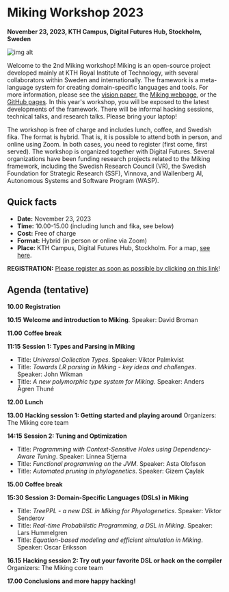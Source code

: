 # Miking Workshop 2023

**November 23, 2023, KTH Campus, Digital Futures Hub, Stockholm, Sweden**

![img alt](/img/background.jpg)

Welcome to the 2nd Miking workshop! Miking is an open-source project developed mainly at KTH Royal Institute of Technology, with several collaborators within Sweden and internationally. The framework is a meta-language system for creating domain-specific languages and tools. For more information, please see the [vision paper](https://people.kth.se/~dbro/papers/broman-2019-miking-vision.pdf), the [Miking webpage](https://miking.org/), or the [GitHub pages](https://github.com/miking-lang). In this year's workshop, you will be exposed to the latest developments of the framework. There will be informal hacking sessions, technical talks, and research talks. Please bring your laptop!

The workshop is free of charge and includes lunch, coffee, and Swedish fika. The format is hybrid. That is, it is possible to attend both in person, and online using Zoom. In both cases, you need to register (first come, first served). The workshop is organized together with Digital Futures. Several organizations have been funding research projects related to the Miking framework, including the Swedish Research Council (VR), the Swedish Foundation for Strategic Research (SSF), Vinnova, and Wallenberg AI, Autonomous Systems and Software Program (WASP).

## Quick facts


* **Date:** November 23, 2023
* **Time:** 10.00-15.00 (including lunch and fika, see below)
* **Cost:** Free of charge
* **Format:** Hybrid (in person or online via Zoom)
* **Place:** KTH Campus, Digital Futures Hub, Stockholm. For a map, [see here](https://www.digitalfutures.kth.se/contact/how-to-get-here/).

**REGISTRATION:**  [Please register as soon as possible by clicking on this link](https://www.kth.se/form/miking-workshop-2022)!


## Agenda (tentative)
**10.00** **Registration**

**10.15** **Welcome and introduction to Miking**.
Speaker: David Broman

**11.00** **Coffee break**

**11:15** **Session 1: Types and Parsing in Miking**

* Title: *Universal Collection Types*. Speaker: Viktor Palmkvist
* Title: *Towards LR parsing in Miking - key ideas and challenges*. Speaker: John Wikman
* Title: *A new polymorphic type system for Miking*. Speaker: Anders Ågren Thuné

**12.00** **Lunch**


**13.00** **Hacking session 1: Getting started and playing around**
  Organizers: The Miking core team

**14:15** **Session 2: Tuning and Optimization**
* Title: *Programming with Context-Sensitive Holes using Dependency-Aware Tuning*. Speaker: Linnea Stjerna
* Title: *Functional programming on the JVM*. Speaker: Asta Olofsson
* Title: *Automated pruning in phylogenetics*. Speaker: Gizem Çaylak

**15.00** **Coffee break**

**15:30** **Session 3: Domain-Specific Languages (DSLs) in Miking**

* Title: *TreePPL - a new DSL in Miking for Phyologenetics*. Speaker: Viktor Senderov
* Title: *Real-time Probabilistic Programming, a DSL in Miking*. Speaker: Lars Hummelgren
* Title: *Equation-based modeling and efficient simulation in Miking*. Speaker: Oscar Eriksson

**16.15** **Hacking session 2: Try out your favorite DSL or hack on the compiler**
Organizers: The Miking core team

**17.00** **Conclusions and more happy hacking!**
